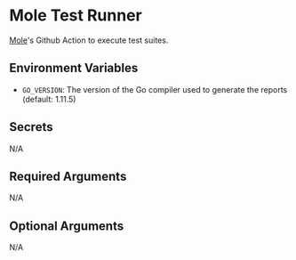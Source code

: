 # Mole Test Runner

 [Mole](https://github.com/davrodpin/mole)'s Github Action to execute test
 suites.

## Environment Variables

  * `GO_VERSION`: The version of the Go compiler used to generate the reports
    (default: 1.11.5)

## Secrets

N/A

## Required Arguments

N/A

## Optional Arguments

N/A
